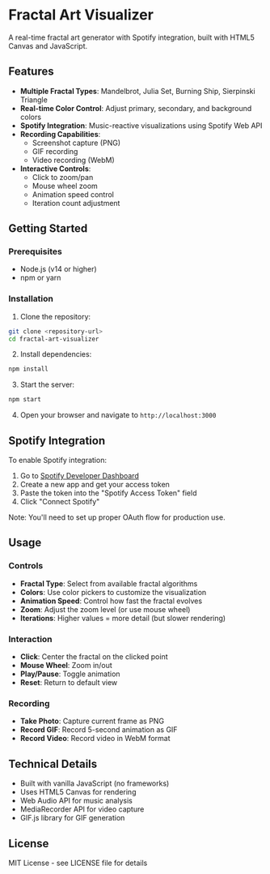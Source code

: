 # Fractal Art Visualizer

A real-time fractal art generator with Spotify integration, built with HTML5 Canvas and JavaScript.

## Features

- **Multiple Fractal Types**: Mandelbrot, Julia Set, Burning Ship, Sierpinski Triangle
- **Real-time Color Control**: Adjust primary, secondary, and background colors
- **Spotify Integration**: Music-reactive visualizations using Spotify Web API
- **Recording Capabilities**: 
  - Screenshot capture (PNG)
  - GIF recording
  - Video recording (WebM)
- **Interactive Controls**: 
  - Click to zoom/pan
  - Mouse wheel zoom
  - Animation speed control
  - Iteration count adjustment

## Getting Started

### Prerequisites

- Node.js (v14 or higher)
- npm or yarn

### Installation

1. Clone the repository:
```bash
git clone <repository-url>
cd fractal-art-visualizer
```

2. Install dependencies:
```bash
npm install
```

3. Start the server:
```bash
npm start
```

4. Open your browser and navigate to `http://localhost:3000`

## Spotify Integration

To enable Spotify integration:

1. Go to [Spotify Developer Dashboard](https://developer.spotify.com/dashboard)
2. Create a new app and get your access token
3. Paste the token into the "Spotify Access Token" field
4. Click "Connect Spotify"

Note: You'll need to set up proper OAuth flow for production use.

## Usage

### Controls

- **Fractal Type**: Select from available fractal algorithms
- **Colors**: Use color pickers to customize the visualization
- **Animation Speed**: Control how fast the fractal evolves
- **Zoom**: Adjust the zoom level (or use mouse wheel)
- **Iterations**: Higher values = more detail (but slower rendering)

### Interaction

- **Click**: Center the fractal on the clicked point
- **Mouse Wheel**: Zoom in/out
- **Play/Pause**: Toggle animation
- **Reset**: Return to default view

### Recording

- **Take Photo**: Capture current frame as PNG
- **Record GIF**: Record 5-second animation as GIF
- **Record Video**: Record video in WebM format

## Technical Details

- Built with vanilla JavaScript (no frameworks)
- Uses HTML5 Canvas for rendering
- Web Audio API for music analysis
- MediaRecorder API for video capture
- GIF.js library for GIF generation

## License

MIT License - see LICENSE file for details